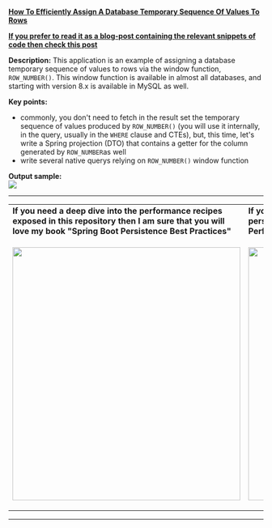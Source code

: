 **[How To Efficiently Assign A Database Temporary Sequence Of Values To Rows](https://github.com/AnghelLeonard/Hibernate-SpringBoot/tree/master/HibernateSpringBootAssignSequentialNumber)**
 
<b><a href="https://persistencelayer.wixsite.com/springboot-hibernate/post/how-to-efficiently-assign-a-database-sequential-number-to-dto-rows">If you prefer to read it as a blog-post containing the relevant snippets of code then check this post</a></b>

**Description:** This application is an example of assigning a database temporary sequence of values to rows via the window function, `ROW_NUMBER()`. This window function is available in almost all databases, and starting with version 8.x is available in MySQL as well.

**Key points:**
- commonly, you don't need to fetch in the result set the temporary sequence of values produced by `ROW_NUMBER()` (you will use it internally, in the query, usually in the `WHERE` clause and CTEs), but, this time, let's write a Spring projection (DTO) that contains a getter for the column generated by `ROW_NUMBER`as well
- write several native querys relying on `ROW_NUMBER()` window function
     
**Output sample:**\
![](https://github.com/AnghelLeonard/Hibernate-SpringBoot/blob/master/HibernateSpringBootAssignSequentialNumber/assign%20sequential%20number%20to%20rows.png)
     
-----------------------------------------------------------------------------------------------------------------------    
<table>
     <tr><td><b>If you need a deep dive into the performance recipes exposed in this repository then I am sure that you will love my book "Spring Boot Persistence Best Practices"</b></td><td><b>If you need a hand of tips and illustrations of 100+ Java persistence performance issues then "Java Persistence Performance Illustrated Guide" is for you.</b></td></tr>
     <tr><td>
<a href="https://www.apress.com/us/book/9781484256251"><p align="left"><img src="https://github.com/AnghelLeonard/Hibernate-SpringBoot/blob/master/Spring%20Boot%20Persistence%20Best%20Practices.jpg" height="500" width="450"/></p></a>
</td><td>
<a href="https://leanpub.com/java-persistence-performance-illustrated-guide"><p align="right"><img src="https://github.com/AnghelLeonard/Hibernate-SpringBoot/blob/master/Java%20Persistence%20Performance%20Illustrated%20Guide.jpg" height="500" width="450"/></p></a>
</td></tr></table>

-----------------------------------------------------------------------------------------------------------------------    

